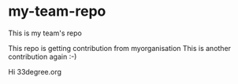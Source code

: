my-team-repo
============

This is my team's repo

This repo is getting contribution from myorganisation
This is another contribution again :-)

Hi 33degree.org
